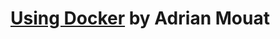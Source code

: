 # [Using Docker](https://www.amazon.com/Using-Docker-Developing-Deploying-Containers/dp/1491915765) by Adrian Mouat
